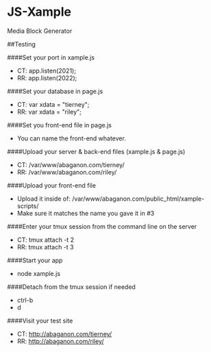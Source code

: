 # JS-Xample
Media Block Generator

##Testing

####Set your port in xample.js

* CT: app.listen(2021);
* RR: app.listen(2022);

####Set your database in page.js

* CT: var xdata = "tierney";
* RR: var xdata = "riley";

####Set you front-end file in page.js

* You can name the front-end whatever.

####Upload your server & back-end files (xample.js & page.js)

* CT: /var/www/abaganon.com/tierney/
* RR: /var/www/abaganon.com/riley/

####Upload your front-end file

* Upload it inside of: /var/www/abaganon.com/public_html/xample-scripts/
* Make sure it matches the name you gave it in #3

####Enter your tmux session from the command line on the server

* CT: tmux attach -t 2
* RR: tmux attach -t 3

####Start your app

* node xample.js

####Detach from the tmux session if needed

* ctrl-b
* d

####Visit your test site

* CT: http://abaganon.com/tierney/
* RR: http://abaganon.com/riley/


